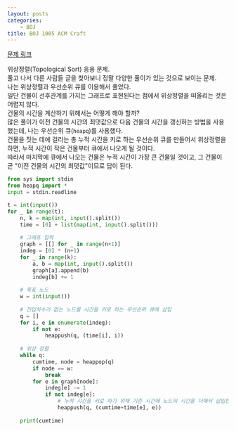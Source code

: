 ```yaml
---
layout: posts
categories:
    - BOJ
title: BOJ 1005 ACM Craft
---
```


[문제 링크](https://www.acmicpc.net/problem/1005)

위상정렬(Topological Sort) 응용 문제.  
풀고 나서 다른 사람들 글을 찾아보니 정말 다양한 풀이가 있는 것으로 보이는 문제.  
나는 위상정렬과 우선순위 큐를 이용해서 풀었다.  
일단 건물이 선후관계를 가지는 그래프로 표현된다는 점에서 위상정렬을 떠올리는 것은 어렵지 않다.  
건물의 시간을 계산하기 위해서는 어떻게 해야 할까?  
많은 풀이가 이전 건물의 시간의 최댓값으로 다음 건물의 시간을 갱신하는 방법을 사용했는데, 나는 우선순위 큐(`heapq`)를 사용했다.  
건물을 짓는 데에 걸리는 총 누적 시간을 키로 하는 우선순위 큐를 만들어서 위상정렬을 하면, 
누적 시간이 작은 건물부터 큐에서 나오게 될 것이다.  
따라서 마지막에 큐에서 나오는 건물은 누적 시간이 가장 큰 건물일 것이고, 그 건물이 곧 "이전 건물의 시간의 최댓값"이므로 답이 된다.

```python
from sys import stdin
from heapq import *
input = stdin.readline

t = int(input())
for _ in range(t):
    n, k = map(int, input().split())
    time = [0] + list(map(int, input().split()))
    
    # 그래프 입력
    graph = [[] for _ in range(n+1)]
    indeg = [0] * (n+1)
    for _ in range(k):
        a, b = map(int, input().split())
        graph[a].append(b)
        indeg[b] += 1
    
    # 목표 노드
    w = int(input())
    
    # 진입차수가 없는 노드를 시간을 키로 하는 우선순위 큐에 삽입
    q = []
    for i, e in enumerate(indeg):
        if not e:
            heappush(q, (time[i], i))
    
    # 위상 정렬
    while q:
        cumtime, node = heappop(q)
        if node == w:
            break
        for e in graph[node]:
            indeg[e] -= 1
            if not indeg[e]:
                # 누적 시간을 키로 하기 위해 기존 시간에 노드의 시간을 더해서 삽입한다
                heappush(q, (cumtime+time[e], e))
    
    print(cumtime)
```

